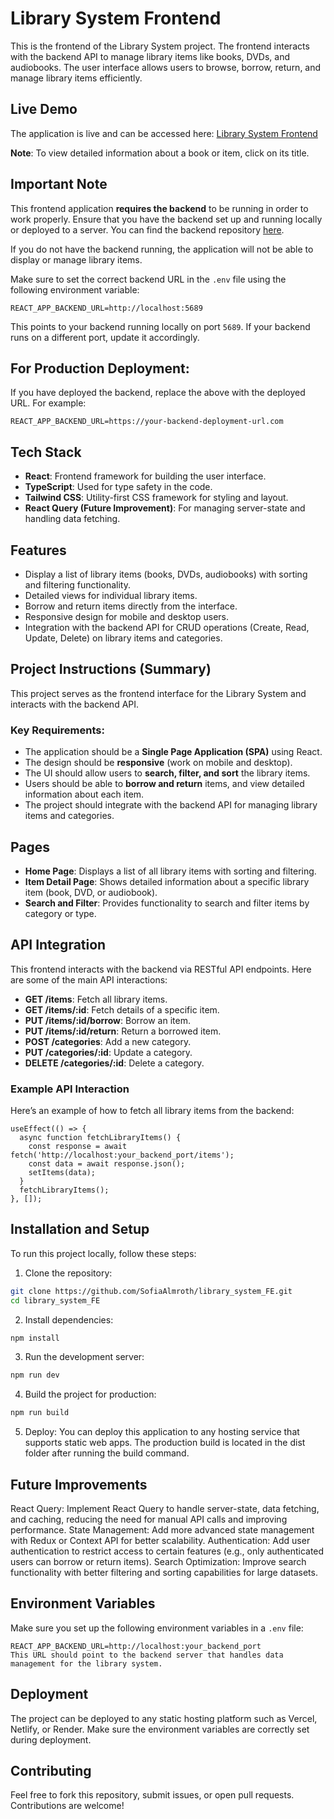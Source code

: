 # Library System Frontend

This is the frontend of the Library System project. The frontend interacts with the backend API to manage library items like books, DVDs, and audiobooks. The user interface allows users to browse, borrow, return, and manage library items efficiently.

## Live Demo

The application is live and can be accessed here: [Library System Frontend](https://library-system-fe.onrender.com/)

**Note**: To view detailed information about a book or item, click on its title. 

## Important Note

This frontend application **requires the backend** to be running in order to work properly. Ensure that you have the backend set up and running locally or deployed to a server. You can find the backend repository [here](https://github.com/SofiaAlmroth/library_system_BE).

If you do not have the backend running, the application will not be able to display or manage library items.

Make sure to set the correct backend URL in the `.env` file using the following environment variable:

```env
REACT_APP_BACKEND_URL=http://localhost:5689
```

This points to your backend running locally on port `5689`. If your backend runs on a different port, update it accordingly.

## For Production Deployment:
If you have deployed the backend, replace the above with the deployed URL. For example:

```env
REACT_APP_BACKEND_URL=https://your-backend-deployment-url.com
```

## Tech Stack

- **React**: Frontend framework for building the user interface.
- **TypeScript**: Used for type safety in the code.
- **Tailwind CSS**: Utility-first CSS framework for styling and layout.
- **React Query (Future Improvement)**: For managing server-state and handling data fetching.

## Features

- Display a list of library items (books, DVDs, audiobooks) with sorting and filtering functionality.
- Detailed views for individual library items.
- Borrow and return items directly from the interface.
- Responsive design for mobile and desktop users.
- Integration with the backend API for CRUD operations (Create, Read, Update, Delete) on library items and categories.

## Project Instructions (Summary)

This project serves as the frontend interface for the Library System and interacts with the backend API.

### Key Requirements:
- The application should be a **Single Page Application (SPA)** using React.
- The design should be **responsive** (work on mobile and desktop).
- The UI should allow users to **search, filter, and sort** the library items.
- Users should be able to **borrow and return** items, and view detailed information about each item.
- The project should integrate with the backend API for managing library items and categories.

## Pages

- **Home Page**: Displays a list of all library items with sorting and filtering.
- **Item Detail Page**: Shows detailed information about a specific library item (book, DVD, or audiobook).
- **Search and Filter**: Provides functionality to search and filter items by category or type.

## API Integration

This frontend interacts with the backend via RESTful API endpoints. Here are some of the main API interactions:

- **GET /items**: Fetch all library items.
- **GET /items/:id**: Fetch details of a specific item.
- **PUT /items/:id/borrow**: Borrow an item.
- **PUT /items/:id/return**: Return a borrowed item.
- **POST /categories**: Add a new category.
- **PUT /categories/:id**: Update a category.
- **DELETE /categories/:id**: Delete a category.

### Example API Interaction

Here’s an example of how to fetch all library items from the backend:

```tsx
useEffect(() => {
  async function fetchLibraryItems() {
    const response = await fetch('http://localhost:your_backend_port/items');
    const data = await response.json();
    setItems(data);
  }
  fetchLibraryItems();
}, []);
```

## Installation and Setup

To run this project locally, follow these steps:

1. Clone the repository:
```bash
git clone https://github.com/SofiaAlmroth/library_system_FE.git
cd library_system_FE
```

2. Install dependencies:
```bash
npm install
```

3. Run the development server:
```bash
npm run dev
```

4. Build the project for production:
```bash
npm run build
```
5. Deploy: You can deploy this application to any hosting service that supports static web apps. The production build is located in the dist folder after running the build command.


## Future Improvements
React Query: Implement React Query to handle server-state, data fetching, and caching, reducing the need for manual API calls and improving performance.
State Management: Add more advanced state management with Redux or Context API for better scalability.
Authentication: Add user authentication to restrict access to certain features (e.g., only authenticated users can borrow or return items).
Search Optimization: Improve search functionality with better filtering and sorting capabilities for large datasets.

## Environment Variables
Make sure you set up the following environment variables in a `.env` file:

```env
REACT_APP_BACKEND_URL=http://localhost:your_backend_port
This URL should point to the backend server that handles data management for the library system.
```

## Deployment
The project can be deployed to any static hosting platform such as Vercel, Netlify, or Render. Make sure the environment variables are correctly set during deployment.

## Contributing
Feel free to fork this repository, submit issues, or open pull requests. Contributions are welcome!
























